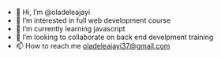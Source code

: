 - 👋 Hi, I’m @oladeleajayi
- 👀 I’m interested in full web development course
- 🌱 I’m currently learning javascript
- 💞️ I’m looking to collaborate on back end develpment training
- 📫 How to reach me oladeleajayi37@gmail.com



<!---
oladeleajayi/oladeleajayi is a ✨ special ✨ repository because its `README.md` (this file) appears on your GitHub profile.
You can click the Preview link to take a look at your changes.
--->
